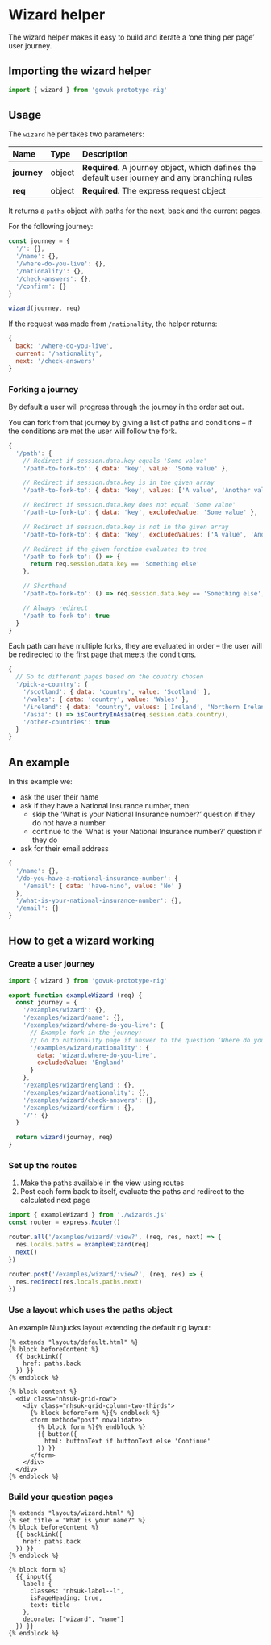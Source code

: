 # Wizard helper

The wizard helper makes it easy to build and iterate a ‘one thing per page’ user journey.

## Importing the wizard helper

```js
import { wizard } from 'govuk-prototype-rig'
```

## Usage

The `wizard` helper takes two parameters:

| Name        | Type   | Description                                                                                    |
| :---------- | :----- | :--------------------------------------------------------------------------------------------- |
| **journey** | object | **Required.** A journey object, which defines the default user journey and any branching rules |
| **req**     | object | **Required.** The express request object                                                       |

It returns a `paths` object with paths for the next, back and the current pages.

For the following journey:

```js
const journey = {
  '/': {},
  '/name': {},
  '/where-do-you-live': {},
  '/nationality': {},
  '/check-answers': {},
  '/confirm': {}
}

wizard(journey, req)
```

If the request was made from `/nationality`, the helper returns:

```js
{
  back: '/where-do-you-live',
  current: '/nationality',
  next: '/check-answers'
}
```

### Forking a journey

By default a user will progress through the journey in the order set out.

You can fork from that journey by giving a list of paths and conditions – if the conditions are met the user will follow the fork.

```js
{
  '/path': {
    // Redirect if session.data.key equals 'Some value'
    '/path-to-fork-to': { data: 'key', value: 'Some value' },

    // Redirect if session.data.key is in the given array
    '/path-to-fork-to': { data: 'key', values: ['A value', 'Another value'] },

    // Redirect if session.data.key does not equal 'Some value'
    '/path-to-fork-to': { data: 'key', excludedValue: 'Some value' },

    // Redirect if session.data.key is not in the given array
    '/path-to-fork-to': { data: 'key', excludedValues: ['A value', 'Another value'] },

    // Redirect if the given function evaluates to true
    '/path-to-fork-to': () => {
      return req.session.data.key == 'Something else'
    },

    // Shorthand
    '/path-to-fork-to': () => req.session.data.key == 'Something else',

    // Always redirect
    '/path-to-fork-to': true
  }
}
```

Each path can have multiple forks, they are evaluated in order – the user will be redirected to the first page that meets the conditions.

```js
{
  // Go to different pages based on the country chosen
  '/pick-a-country': {
    '/scotland': { data: 'country', value: 'Scotland' },
    '/wales': { data: 'country', value: 'Wales' },
    '/ireland': { data: 'country', values: ['Ireland', 'Northern Ireland'] },
    '/asia': () => isCountryInAsia(req.session.data.country),
    '/other-countries': true
  }
}
```

## An example

In this example we:

- ask the user their name
- ask if they have a National Insurance number, then:
  - skip the ‘What is your National Insurance number?’ question if they do not have a number
  - continue to the ‘What is your National Insurance number?’ question if they do
- ask for their email address

```js
{
  '/name': {},
  '/do-you-have-a-national-insurance-number': {
    '/email': { data: 'have-nino', value: 'No' }
  },
  '/what-is-your-national-insurance-number': {},
  '/email': {}
}
```

## How to get a wizard working

### Create a user journey

```js
import { wizard } from 'govuk-prototype-rig'

export function exampleWizard (req) {
  const journey = {
    '/examples/wizard': {},
    '/examples/wizard/name': {},
    '/examples/wizard/where-do-you-live': {
      // Example fork in the journey:
      // Go to nationality page if answer to the question ‘Where do you live?’ is not England
      '/examples/wizard/nationality': {
        data: 'wizard.where-do-you-live',
        excludedValue: 'England'
      }
    },
    '/examples/wizard/england': {},
    '/examples/wizard/nationality': {},
    '/examples/wizard/check-answers': {},
    '/examples/wizard/confirm': {},
    '/': {}
  }

  return wizard(journey, req)
}
```

### Set up the routes

1. Make the paths available in the view using routes
2. Post each form back to itself, evaluate the paths and redirect to the calculated next page

```js
import { exampleWizard } from './wizards.js'
const router = express.Router()

router.all('/examples/wizard/:view?', (req, res, next) => {
  res.locals.paths = exampleWizard(req)
  next()
})

router.post('/examples/wizard/:view?', (req, res) => {
  res.redirect(res.locals.paths.next)
})
```

### Use a layout which uses the paths object

An example Nunjucks layout extending the default rig layout:

```njk
{% extends "layouts/default.html" %}
{% block beforeContent %}
  {{ backLink({
    href: paths.back
  }) }}
{% endblock %}

{% block content %}
  <div class="nhsuk-grid-row">
    <div class="nhsuk-grid-column-two-thirds">
      {% block beforeForm %}{% endblock %}
      <form method="post" novalidate>
        {% block form %}{% endblock %}
        {{ button({
          html: buttonText if buttonText else 'Continue'
        }) }}
      </form>
    </div>
  </div>
{% endblock %}
```

### Build your question pages

```njk
{% extends "layouts/wizard.html" %}
{% set title = "What is your name?" %}
{% block beforeContent %}
  {{ backLink({
    href: paths.back
  }) }}
{% endblock %}

{% block form %}
  {{ input({
    label: {
      classes: "nhsuk-label--l",
      isPageHeading: true,
      text: title
    },
    decorate: ["wizard", "name"]
  }) }}
{% endblock %}
```
